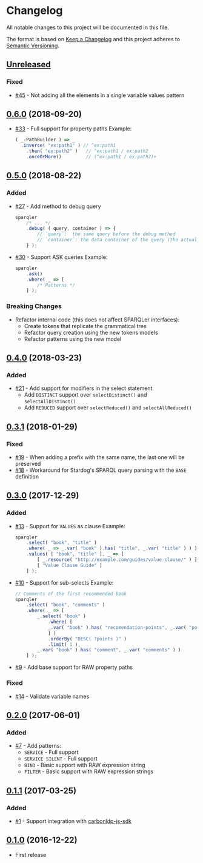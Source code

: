 # Changelog

All notable changes to this project will be documented in this file.

The format is based on [Keep a Changelog](http://keepachangelog.com/en/1.0.0/)
and this project adheres to [Semantic Versioning](http://semver.org/spec/v2.0.0.html).

<!-- ## [Unreleased] -->

<!-- ### Added -->

<!-- ### Fixed -->

<!-- ### Breaking Changes -->

## [Unreleased]

### Fixed

- [#45](https://github.com/CarbonLDP/sparqler/issues/45) - Not adding all the elements in a single variable values pattern

## [0.6.0] (2018-09-20)

- [#33](https://github.com/CarbonLDP/sparqler/issues/33) - Full support for property paths
    Example:<br>
    ```typescript {
    ( _:PathBuilder ) => _
      .inverse( "ex:path1" ) // ^ex:path1
        .then( "ex:path2" )   // ^ex:path1 / ex:path2
        .onceOrMore()         // (^ex:path1 / ex:path2)+
    ```

## [0.5.0] (2018-08-22)

### Added

- [#27](https://github.com/CarbonLDP/sparqler/issues/27) - Add method to debug query
    ```typescript
    sparqler
        /* ... */
        .debug( ( query, container ) => {
            // `query`:  the same query before the debug method
            // `container`: the data container of the query (the actual query tokens, IRI options, etc)
        } );
    ```
- [#30](https://github.com/CarbonLDP/sparqler/issues/30) - Support ASK queries
    Example:<br>
    ```typescript                                                                       
    sparqler
        .ask()
        .where( _ => [
            /* Patterns */
        ] );
    ```

### Breaking Changes

- Refactor internal code (this does not affect SPARQLer interfaces):
    - Create tokens that replicate the grammatical tree
    - Refactor query creation using the new tokens models
    - Refactor patterns using the new model

## [0.4.0] (2018-03-23)

### Added

- [#21](https://github.com/CarbonLDP/sparqler/issues/21) - Add support for modifiers in the select statement
    - Add `DISTINCT` support over `selectDistinct()` and `selectAllDistinct()`
    - Add `REDUCED` support over `selectReduced()` and `selectAllReduced()`

## [0.3.1] (2018-01-29)

### Fixed

- [#19](https://github.com/CarbonLDP/sparqler/issues/19) - When adding a prefix with the same name, the last one will be preserved
- [#18](https://github.com/CarbonLDP/sparqler/issues/18) - Workaround for Stardog's SPARQL query parsing with the `BASE` definition

## [0.3.0] (2017-12-29)

### Added

- [#13](https://github.com/CarbonLDP/sparqler/issues/13) - Support for `VALUES` as clause
    Example:<br>
    ```typescript                                                                       
    sparqler
        .select( "book", "title" )
        .where( _ => _.var( "book" ).has( "title", _.var( "title" ) ) )
        .values( [ "book", "title" ], _ => [
            [ _.resource( "http://example.com/guides/value-clause/" ) ],
            [ "Value Clause Guide" ]
        ] );
    ```
- [#10](https://github.com/CarbonLDP/sparqler/issues/10) - Support for sub-selects
    Example:<br>
    ```typescript
    // Comments of the first recommended book
    sparqler
        .select( "book", "comments" )
        .where( _ => [
            _.select( "book" )
                .where( [
                _.var( "book" ).has( "recomendation-points", _.var( "points" )  )
                ] )
                .orderBy( "DESC( ?points )" )
                .limit( 1 ),
            _.var( "book" ).has( "comment", _.var( "comments" ) )
        ] );
    ```
- [#9](https://github.com/CarbonLDP/sparqler/issues/9) - Add base support for RAW property paths

### Fixed

- [#14](https://github.com/CarbonLDP/sparqler/issues/14) - Validate variable names

## [0.2.0] (2017-06-01)

### Added

- [#7](https://github.com/CarbonLDP/sparqler/issues/7) - Add patterns:
    - `SERVICE` - Full support
    - `SERVICE SILENT` - Full support
    - `BIND` - Basic support with RAW expression string 
    - `FILTER` - Basic support with RAW expression strings

## [0.1.1] (2017-03-25)

### Added

- [#1](https://github.com/CarbonLDP/sparqler/issues/1) - Support integration with [carbonldp-js-sdk](https://github.com/CarbonLDP/carbonldp-js-sdk)

## [0.1.0] (2016-12-22)

- First release


[Unreleased]: https://github.com/CarbonLDP/sparqler/compare/v0.6.0...HEAD

[0.6.0]: https://github.com/CarbonLDP/sparqler/compare/v0.5.0...v0.6.0
[0.5.0]: https://github.com/CarbonLDP/sparqler/compare/v0.4.0...v0.5.0
[0.4.0]: https://github.com/CarbonLDP/sparqler/compare/v0.3.1...v0.4.0
[0.3.1]: https://github.com/CarbonLDP/sparqler/compare/v0.3.0...v0.3.1
[0.3.0]: https://github.com/CarbonLDP/sparqler/compare/v0.2.0...v0.3.0
[0.2.0]: https://github.com/CarbonLDP/sparqler/compare/v0.1.0...v0.2.0
[0.1.1]: https://github.com/CarbonLDP/sparqler/compare/v0.1.0...v0.1.1
[0.1.0]: https://github.com/CarbonLDP/sparqler/compare/afc291c...v0.1.0